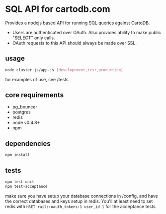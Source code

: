 SQL API for cartodb.com
========================
 
Provides a nodejs based API for running SQL queries against CartoDB.

* Users are authenticated over OAuth. Also provides ability to make public "SELECT" only calls.
* OAuth requests to this API should always be made over SSL.


usage
------
``` bash
node cluster.js/app.js [developement,test,production]
```

for examples of use, see /tests


core requirements
-------------
* pg_bouncer
* postgres
* redis
* node v0.4.8+
* npm


dependencies
---------------------

```bash
npm install
```


tests
------
``` bash
npm test-unit
npm test-acceptance
```

make sure you have setup your database connections in /config, and have the correct databases and keys setup in redis.
You'll at least need to set redis with `HSET rails:oauth_tokens:1 user_id 1` for the acceptance tests.
